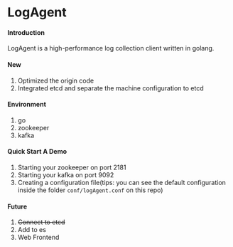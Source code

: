 # LogAgent

#### Introduction
LogAgent is a high-performance log collection client written in golang.

#### New

1. Optimized the origin code
2. Integrated etcd and separate the machine configuration to etcd

#### Environment

1. go
2. zookeeper
3. kafka

#### Quick Start A Demo

1. Starting your zookeeper on port 2181 
2. Starting your kafka on port 9092
3. Creating a configuration file(tips: you can see the default configuration inside the folder `conf/logAgent.conf` on this repo)

#### Future

1. <del>Connect to etcd</del>
2. Add to es
3. Web Frontend
